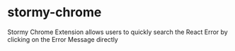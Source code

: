 # stormy-chrome
Stormy Chrome Extension allows users to quickly search the React Error by clicking on the Error Message directly
